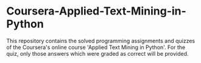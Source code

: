 # Coursera-Applied-Text-Mining-in-Python
This repository contains the solved programming assignments and quizzes of the Coursera's online course 'Applied Text Mining in Python'. For the quiz, only those answers which were graded as correct will be provided.
